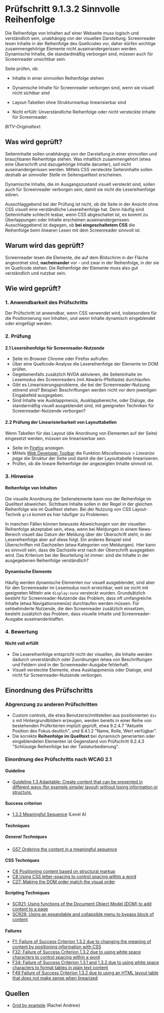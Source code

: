 # Prüfschritt 9.1.3.2 Sinnvolle Reihenfolge

Die Reihenfolge von Inhalten auf einer Webseite muss logisch und verständlich sein, unabhängig von der visuellen Darstellung. Screenreader lesen Inhalte in der Reihenfolge des Quellcodes vor, daher dürfen wichtige zusammengehörige Elemente nicht auseinandergerissen werden. Dynamische Inhalte, die standardmäßig verborgen sind, müssen auch für Screenreader unsichtbar sein.

Seite prüfen, ob:

-   Inhalte in einer sinnvollen Reihenfolge stehen
-   Dynamische Inhalte für Screenreader verborgen sind, wenn sie visuell nicht sichtbar sind
-   Layout-Tabellen ohne Strukturmarkup linearisierbar sind

-   Nicht erfüllt: Unverständliche Reihenfolge oder nicht versteckte Inhalte für Screenreader.

_BITV-Originaltext:_

## Was wird geprüft?

Seiteninhalte sollen unabhängig von der Darstellung in einer sinnvollen und brauchbaren Reihenfolge stehen. Was inhaltlich zusammengehört (etwa eine Überschrift und dazugehörige Inhalte darunter), soll nicht auseinandergerissen werden. Mittels CSS versteckte Seiteninhalte sollen deshalb an sinnvoller Stelle im Seitenquelltext erscheinen.

Dynamische Inhalte, die im Ausgangszustand visuell versteckt sind, sollen auch für Screenreader verborgen sein, damit sie nicht die Lesereihenfolge stören.

Ausschlaggebend bei der Prüfung ist nicht, ob die Seite in der Ansicht ohne CSS visuell eine verständliche Lesereihenfolge hat. Denn häufig sind Seiteninhalte schlecht lesbar, wenn CSS abgeschaltet ist, es kommt zu Überlappungen oder Inhalte erscheinen auseinandergerissen. Ausschlaggebend ist dagegen, ob **bei eingeschaltetem CSS** die Reihenfolge beim linearen Lesen mit dem Screenreader sinnvoll ist.

## Warum wird das geprüft?

Screenreader lesen die Elemente, die auf dem Bildschirm in der Fläche angeordnet sind, **nacheinander** vor - und zwar in der Reihenfolge, in der sie im Quellcode stehen. Die Reihenfolge der Elemente muss also gut verständlich und nutzbar sein.

## Wie wird geprüft?

### 1\. Anwendbarkeit des Prüfschritts

Der Prüfschritt ist anwendbar, wenn CSS verwendet wird, insbesondere für die Positionierung von Inhalten, und wenn Inhalte dynamisch eingeblendet oder eingefügt werden.

### 2\. Prüfung

#### 2.1 Lesereihenfolge für Screenreader-Nutzende

-   Seite im Browser Chrome oder Firefox aufrufen.
-   Über eine Quellcode-Analyse die Lesereihenfolge der Elemente im DOM prüfen.
-   Gegebenenfalls zusätzlich NVDA aktivieren, die Seiteninhalte im Lesemodus des Screenreaders (mit Abwärts-Pfeiltaste) durchlaufen.
-   Gibt es Linearisierungsprobleme, die bei der Screenreader-Nutzung störend sind? Beispiel: Beschriftungen werden nicht vor dem jeweiligen Eingabefeld ausgegeben.
-   Sind Inhalte wie Ausklappmenüs, Ausklappbereiche, oder Dialoge, die standarmäßig visuell ausgeblendet sind, mit geeigneten Techniken für Screenreader-Nutzende verborgen?

#### 2.2 Prüfung der Linearisierbarkeit von Layouttabellen

Wenn Tabellen für das Layout (die Anordnung von Elementen auf der Seite) eingesetzt werden, müssen sie linearisierbar sein.

-   Seite im [Firefox](https://www.bitvtest.de/bitv_test/das_testverfahren_im_detail/werkzeugliste.html#firefox) anzeigen.
-   Mittels [Web Developer Toolbar](https://www.bitvtest.de/bitv_test/das_testverfahren_im_detail/werkzeugliste.html#webdeveloper) die Funktion _Miscellaneous > Linearize page_ die Struktur der Seite und damit die der Layouttabelle linearisieren.
-   Prüfen, ob die lineare Reihenfolge der angezeigten Inhalte sinnvoll ist.

### 3\. Hinweise

#### Reihenfolge von Inhalten

Die visuelle Anordnung der Seitenelemente kann von der Reihenfolge im Quelltext abweichen. Sichtbare Inhalte sollen in der Regel in der gleichen Reihenfolge wie im Quelltext stehen. Bei der Nutzung von CSS Layout-Technik `grid` kommt es hier häufiger zu Problemen.

In manchen Fällen können bewusste Abweichungen von der visuellen Reihenfolge akzeptabel sein, etwa, wenn bei Meldungen in einem News-Bereich visuell das Datum der Meldung über der Überschrift steht, in der Lesereihenfolge aber auf diese folgt. Ein anderes Beispiel sind Überschriften mit Dachzeilen (etwa Kategorien von Meldungen). Hier kann es sinnvoll sein, dass die Dachzeile erst nach der Überschrift ausgegeben wird. Das Kriterium bei der Beurteilung ist immer: sind die Inhalte in der ausgegebenen Reihenfolge verständlich?

#### Dynamische Elemente

Häufig werden dynamische Elementen nur visuell ausgeblendet, sind aber für den Screenreader im Lesemodus noch erreichbar, weil sie nicht mit geeigneten Mitteln wie `display:none` versteckt wurden. Grundsätzlich besteht für Screenreader-Nutzende das Problem, dass oft umfangreiche Inhalte (etwa Navigationsmenüs) durchlaufen werden müssen. Für sehbehinderte Nutzende, die den Screenreader zusätzlich einsetzen, besteht zusätzlich das Problem, dass visuelle Inhalte und Screenreader-Ausgabe auseinanderklaffen.

### 4\. Bewertung

#### Nicht voll erfüllt

-   Die Lesereihenfolge entspricht nicht der visuellen, die Inhalte werden dadurch unverständlich oder Zuordnungen (etwa von Beschriftungen und Feldern sind in der Screenreader-Ausgabe fehlerhaft.
-   Visuell versteckte Elemente, etwa Ausklappmenüs oder Dialoge, sind nicht für Screenreader-Nutzende verborgen.

## Einordnung des Prüfschritts

### Abgrenzung zu anderen Prüfschritten

-   Custom controls, die etwa Benutzerschnittstellen aus positionierten `div` s mit Hintergrundbildern erzeugen, werden bereits in einer Reihe von bestehenden Prüfkriterien implizit geprüft, etwa 9.2.4.7 "Aktuelle Position des Fokus deutlich", und 9.4.1.2 "Name, Rolle, Wert verfügbar".
-   Die korrekte **Reihenfolge im Quelltext** bei dynamisch generierten oder eingeblendeten Elementen ist Gegenstand von Prüfschritt 9.2.4.3 "Schlüssige Reihenfolge bei der Tastaturbedienung".

### Einordnung des Prüfschritts nach WCAG 2.1

#### Guideline

-   [Guideline 1.3 Adaptable: Create content that can be presented in different ways (for example simpler layout) without losing information or structure.](https://www.w3.org/WAI/WCAG21/quickref/?showtechniques=131#adaptable)

#### Success criterion

-   [1.3.2 Meaningful Sequence](https://www.w3.org/WAI/WCAG21/quickref/?showtechniques=131#meaningful-sequence) (Level A)

#### Techniques

##### General Techniques

-   [G57 Ordering the content in a meaningful sequence](https://www.w3.org/WAI/WCAG21/Techniques/general/G57.html)

#### CSS Techniques

-   [C6 Positioning content based on structural markup](https://www.w3.org/WAI/WCAG21/Techniques/css/C6.html)
-   [C8 Using CSS letter-spacing to control spacing within a word](https://www.w3.org/WAI/WCAG21/Techniques/css/C8.html)
-   [C27: Making the DOM order match the visual order](https://www.w3.org/WAI/WCAG21/Techniques/css/C27.html)

#### Scripting Techniques

-   [SCR21: Using functions of the Document Object Model (DOM) to add content to a page](https://www.w3.org/WAI/WCAG21/Techniques/client-side-script/SCR21.html)
-   [SCR28: Using an expandable and collapsible menu to bypass block of content](https://www.w3.org/WAI/WCAG21/Techniques/client-side-script/SCR28.html)

#### Failures

-   [F1: Failure of Success Criterion 1.3.2 due to changing the meaning of content by positioning information with CSS](https://www.w3.org/WAI/WCAG21/Techniques/failures/F1.html)
-   [F32: Failure of Success Criterion 1.3.2 due to using white space characters to control spacing within a word](https://www.w3.org/WAI/WCAG21/Techniques/failures/F32.html)
-   [F34: Failure of Success Criterion 1.3.1 and 1.3.2 due to using white space characters to format tables in plain text content](https://www.w3.org/WAI/WCAG21/Techniques/failures/F34.html)
-   [F49 Failure of Success Criterion 1.3.2 due to using an HTML layout table that does not make sense when linearized](https://www.w3.org/WAI/WCAG21/Techniques/failures/F49.html)

## Quellen

-   [Grid by example](https://gridbyexample.com/) (Rachel Andrew)
